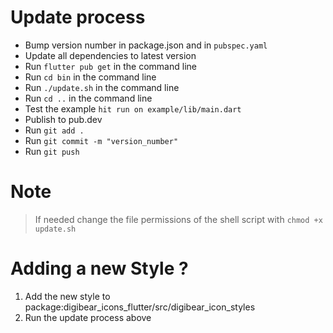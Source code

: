 # Update process

- Bump version number in package.json and in `pubspec.yaml`
- Update all dependencies to latest version
- Run `flutter pub get` in the command line
- Run `cd bin` in the command line
- Run `./update.sh` in the command line
- Run `cd ..` in the command line
- Test the example `hit run on example/lib/main.dart`
- Publish to pub.dev
- Run `git add .`
- Run `git commit -m "version_number"`
- Run `git push`

# Note

> If needed change the file permissions of the shell script with
> `chmod +x update.sh`

# Adding a new Style ?

1. Add the new style to package:digibear_icons_flutter/src/digibear_icon_styles
2. Run the update process above
